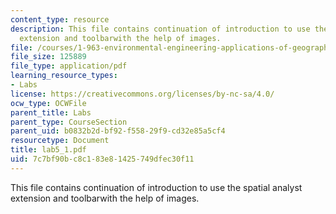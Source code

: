 ```yaml
---
content_type: resource
description: This file contains continuation of introduction to use the spatial analyst
  extension and toolbarwith the help of images.
file: /courses/1-963-environmental-engineering-applications-of-geographic-information-systems-fall-2004/7c7bf90bc8c183e81425749dfec30f11_lab5_1.pdf
file_size: 125889
file_type: application/pdf
learning_resource_types:
- Labs
license: https://creativecommons.org/licenses/by-nc-sa/4.0/
ocw_type: OCWFile
parent_title: Labs
parent_type: CourseSection
parent_uid: b0832b2d-bf92-f558-29f9-cd32e85a5cf4
resourcetype: Document
title: lab5_1.pdf
uid: 7c7bf90b-c8c1-83e8-1425-749dfec30f11
---
```

This file contains continuation of introduction to use the spatial analyst extension and toolbarwith the help of images.